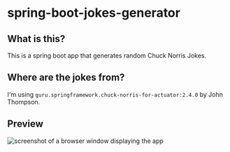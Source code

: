 # spring-boot-jokes-generator

## What is this?
This is a spring boot app that generates random Chuck Norris Jokes.

## Where are the jokes from?
I'm using `guru.springframework.chuck-norris-for-actuator:2.4.0` by John Thompson.

## Preview
![screenshot of a browser window displaying the app](https://i.imgur.com/YOXKCEz.png)
